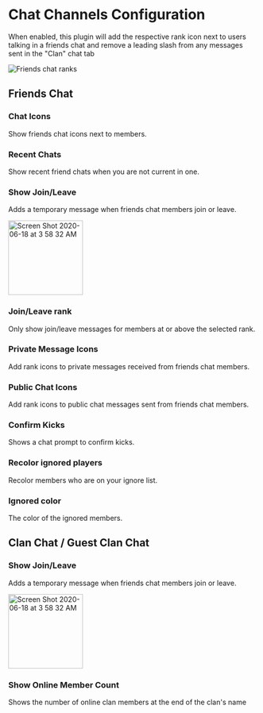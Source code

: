 # Chat Channels Configuration

When enabled, this plugin will add the respective rank icon next to users talking in a friends chat and remove a leading slash from any messages sent in the "Clan" chat tab

![Friends chat ranks](https://i.imgur.com/xbkFGKC.png)

## Friends Chat

### Chat Icons

Show friends chat icons next to members.

### Recent Chats

Show recent friend chats when you are not current in one.

### Show Join/Leave

Adds a temporary message when friends chat members join or leave.

<img width="150" alt="Screen Shot 2020-06-18 at 3 58 32 AM" src="https://user-images.githubusercontent.com/54762282/84994012-0f2a8e00-b118-11ea-9f69-5f16cd0801fa.png">

### Join/Leave rank

Only show join/leave messages for members at or above the selected rank.

### Private Message Icons

Add rank icons to private messages received from friends chat members.

### Public Chat Icons

Add rank icons to public chat messages sent from friends chat members.

### Confirm Kicks

Shows a chat prompt to confirm kicks.

### Recolor ignored players

Recolor members who are on your ignore list.

### Ignored color

The color of the ignored members.

## Clan Chat / Guest Clan Chat

### Show Join/Leave

Adds a temporary message when friends chat members join or leave.

<img width="150" alt="Screen Shot 2020-06-18 at 3 58 32 AM" src="https://user-images.githubusercontent.com/54762282/84994012-0f2a8e00-b118-11ea-9f69-5f16cd0801fa.png">

### Show Online Member Count

Shows the number of online clan members at the end of the clan's name
